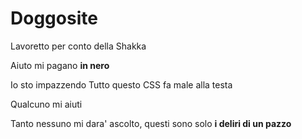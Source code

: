 # Doggosite

Lavoretto per conto della Shakka

Aiuto mi pagano **in nero**

Io sto impazzendo
Tutto questo CSS fa male alla testa

Qualcuno mi aiuti

Tanto nessuno mi dara' ascolto, questi sono solo __i deliri di un pazzo__
